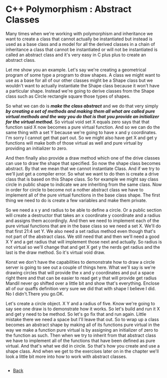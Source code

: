 # C++ Polymorphism : Abstract Classes

Many times when we're working with polymorphism and inheritance we want to create a class that cannot actually be instantiated but instead is used as a base class and a model for all the derived classes in a chain of inheritance a class that cannot be instantiated or will not be instantiated is called an abstract class and it's very easy in C plus plus to create an abstract class.

Let me show you an example. Let's say we're creating a geometrical program of some type a program to draw shapes. A class we might want to use as a base for all of our other classes might be a Shape class but we wouldn't want to actually instantiate the Shape class because it won't have a particular shape. Instead we're going to derive classes from the Shape class such as Circle rectangle square those types of shapes. 

So what we can do is __*make the class abstract*__ and we do that very simply __*by creating a set of methods and making them all what are called pure virtual methods and the way you do that is that you provide an initializer for the virtual method.*__ So virtual void set X equals zero says that that function said X now becomes a pure virtual function. And so we can do the same thing with a set Y because we're going to have x and y coordinates. I'm sorry I cannot get that part out. So we might also have get X and get y functions will make both of those virtual as well and pure virtual by providing an initializer to zero.

And then finally also provide a draw method which one of the drive classes can use to draw the shape that specified. So now the shape class becomes abstract. By that we mean that we cannot instantiate Class. And if we try to we'll just get a compiler error. So what we want to do then is create a drive class that is based on this Shape class. So for example we might say class circle in public shape to indicate we are inheriting from the same class. Now in order for circle to become not a nother abstract class we have to implement all of the pure virtual functions in the base class shape. The first thing we need to do is create a few variables and make them private.

So we need a x y and radius to be able to define a circle. Or a public section will create a destructor that takes an x coordinate y coordinate and a radius and assigns them accordingly. And then we need to implement each of the pure virtual functions that are in the base class so we need a set X. We'll do that first 21:4 set Y. We also need a set radius method even though that's not part of the abstract class. We still need that and then we'll need a good X Y and a get radius that will implement those next and actually. So radius is not virtual so we'll change that and get X get y the nerds get radius and the last is the draw method. So it's virtual void draw.

Konst we don't have the capabilities to demonstrate how to draw a circle server is going to see out a couple of things here. What we'll say is we're drawing circles that will provide the x and y coordinates and put a space right there and that can be easier to read get y that will provide get radius Mandil never go shifted over a little bit and show that's everything. Enclose all of our quaffs definition very sure we did that with shape I believe I did. No I didn't.There you go.OK.

Let's create a circle object. X Y and a radius of five. Know we're going to say see one draw is to demonstrate how it works. So let's build and run it X and get y need to be method. So let's go fix that and run again. Little mistake there we need a space but I'll leave that out. So to wrap up a class becomes an abstract shape by making all of its functions pure virtual in the way we make a function pure virtual is by assigning an initializer of zero to the function as such. Then when we try to inherit from that abstract class we have to implement all of the functions that have been defined as pure virtual. And that's what we did in circle. So that's how you create and use a shape class. And when we get to the exercises later on in the chapter we'll look a little bit more into how to work with abstract classes. 

```cpp

```
- [Back](./README.MD)
